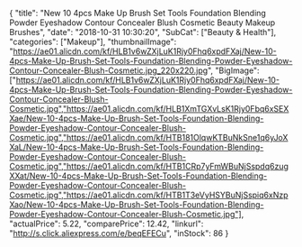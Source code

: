 {
	"title": "New 10 4pcs Make Up Brush Set Tools Foundation Blending Powder Eyeshadow Contour Concealer Blush Cosmetic Beauty Makeup Brushes",
	"date": "2018-10-31 10:30:20",
	"SubCat": ["Beauty & Health"],
	"categories": ["Makeup"],
	"thumbnailImage": "https://ae01.alicdn.com/kf/HLB1v6wZXjLuK1Rjy0Fhq6xpdFXaj/New-10-4pcs-Make-Up-Brush-Set-Tools-Foundation-Blending-Powder-Eyeshadow-Contour-Concealer-Blush-Cosmetic.jpg_220x220.jpg",
	"BigImage": ["https://ae01.alicdn.com/kf/HLB1v6wZXjLuK1Rjy0Fhq6xpdFXaj/New-10-4pcs-Make-Up-Brush-Set-Tools-Foundation-Blending-Powder-Eyeshadow-Contour-Concealer-Blush-Cosmetic.jpg","https://ae01.alicdn.com/kf/HLB1XmTGXvLsK1Rjy0Fbq6xSEXXae/New-10-4pcs-Make-Up-Brush-Set-Tools-Foundation-Blending-Powder-Eyeshadow-Contour-Concealer-Blush-Cosmetic.jpg","https://ae01.alicdn.com/kf/HTB181OlqwKTBuNkSne1q6yJoXXaL/New-10-4pcs-Make-Up-Brush-Set-Tools-Foundation-Blending-Powder-Eyeshadow-Contour-Concealer-Blush-Cosmetic.jpg","https://ae01.alicdn.com/kf/HTB1CRp7yFmWBuNjSspdq6zugXXat/New-10-4pcs-Make-Up-Brush-Set-Tools-Foundation-Blending-Powder-Eyeshadow-Contour-Concealer-Blush-Cosmetic.jpg","https://ae01.alicdn.com/kf/HTB1T3eVyHSYBuNjSspiq6xNzpXao/New-10-4pcs-Make-Up-Brush-Set-Tools-Foundation-Blending-Powder-Eyeshadow-Contour-Concealer-Blush-Cosmetic.jpg"],
	"actualPrice": 5.22,
	"comparePrice": 12.42,
	"linkurl": "http://s.click.aliexpress.com/e/beqEFECu",
	"inStock": 86
}
